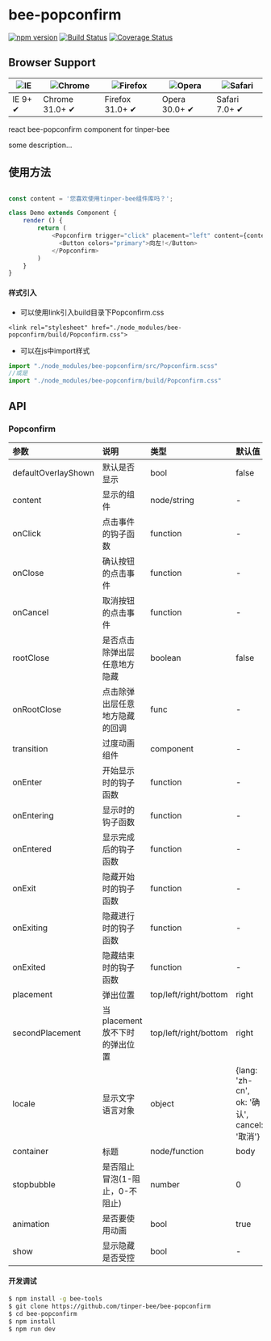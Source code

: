 # bee-popconfirm

[![npm version](https://img.shields.io/npm/v/bee-popconfirm.svg)](https://www.npmjs.com/package/bee-popconfirm)
[![Build Status](https://img.shields.io/travis/tinper-bee/bee-popconfirm/master.svg)](https://travis-ci.org/tinper-bee/bee-popconfirm)
[![Coverage Status](https://coveralls.io/repos/github/tinper-bee/bee-popconfirm/badge.svg?branch=master)](https://coveralls.io/github/tinper-bee/bee-popconfirm?branch=master)


## Browser Support

|![IE](https://raw.github.com/alrra/browser-logos/master/internet-explorer/internet-explorer_48x48.png) | ![Chrome](https://raw.github.com/alrra/browser-logos/master/chrome/chrome_48x48.png) | ![Firefox](https://raw.github.com/alrra/browser-logos/master/firefox/firefox_48x48.png) | ![Opera](https://raw.github.com/alrra/browser-logos/master/opera/opera_48x48.png) | ![Safari](https://raw.github.com/alrra/browser-logos/master/safari/safari_48x48.png)|
| --- | --- | --- | --- | --- |
| IE 9+ ✔ | Chrome 31.0+ ✔ | Firefox 31.0+ ✔ | Opera 30.0+ ✔ | Safari 7.0+ ✔ |


react bee-popconfirm component for tinper-bee

some description...

## 使用方法

```js

const content = '您喜欢使用tinper-bee组件库吗？';

class Demo extends Component {
    render () {
        return (
            <Popconfirm trigger="click" placement="left" content={content}>
              <Button colors="primary">向左!</Button>
            </Popconfirm>
        )
    }
}
```

#### 样式引入
- 可以使用link引入build目录下Popconfirm.css
```
<link rel="stylesheet" href="./node_modules/bee-popconfirm/build/Popconfirm.css">
```
- 可以在js中import样式
```js
import "./node_modules/bee-popconfirm/src/Popconfirm.scss"
//或是
import "./node_modules/bee-popconfirm/build/Popconfirm.css"
```

## API

### Popconfirm

|参数|说明|类型|默认值|
|:---|:-----|:----|:------|
|defaultOverlayShown|默认是否显示|bool|false|
|content|显示的组件|node/string|-|
|onClick|点击事件的钩子函数|function|-|
|onClose|确认按钮的点击事件|function|-|
|onCancel|取消按钮的点击事件|function|-|
|rootClose|是否点击除弹出层任意地方隐藏|boolean|false|
|onRootClose|点击除弹出层任意地方隐藏的回调|func|-|
|transition|过度动画组件|component|-|
|onEnter|开始显示时的钩子函数|function|-|
|onEntering|显示时的钩子函数|function|-|
|onEntered|显示完成后的钩子函数|function|-|
|onExit|隐藏开始时的钩子函数|function|-|
|onExiting|隐藏进行时的钩子函数|function|-|
|onExited|隐藏结束时的钩子函数|function|-|
|placement|弹出位置|top/left/right/bottom|right|
|secondPlacement|当placement放不下时的弹出位置|top/left/right/bottom|right|
|locale|显示文字语言对象|object|{lang: 'zh-cn', ok: '确认', cancel: '取消'}|
|container|标题|node/function|body|
|stopbubble|是否阻止冒泡(1-阻止，0-不阻止)|number|0|
|animation|是否要使用动画|bool|true|
|show|显示隐藏是否受控|bool|-|

#### 开发调试

```sh
$ npm install -g bee-tools
$ git clone https://github.com/tinper-bee/bee-popconfirm
$ cd bee-popconfirm
$ npm install
$ npm run dev
```

